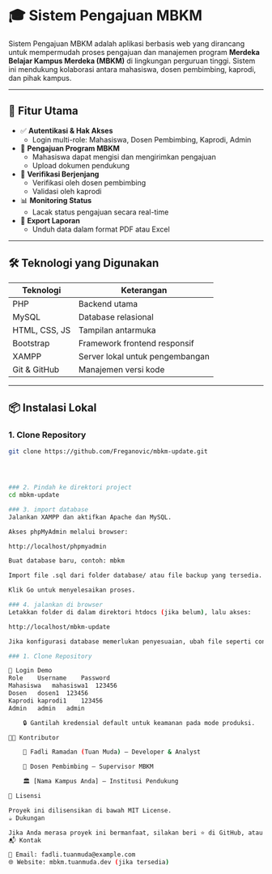 # 🎓 Sistem Pengajuan MBKM

Sistem Pengajuan MBKM adalah aplikasi berbasis web yang dirancang untuk mempermudah proses pengajuan dan manajemen program **Merdeka Belajar Kampus Merdeka (MBKM)** di lingkungan perguruan tinggi. Sistem ini mendukung kolaborasi antara mahasiswa, dosen pembimbing, kaprodi, dan pihak kampus.

---

## 🚀 Fitur Utama

- ✅ **Autentikasi & Hak Akses**
  - Login multi-role: Mahasiswa, Dosen Pembimbing, Kaprodi, Admin
- 📄 **Pengajuan Program MBKM**
  - Mahasiswa dapat mengisi dan mengirimkan pengajuan
  - Upload dokumen pendukung
- 🔄 **Verifikasi Berjenjang**
  - Verifikasi oleh dosen pembimbing
  - Validasi oleh kaprodi
- 📊 **Monitoring Status**
  - Lacak status pengajuan secara real-time
- 📁 **Export Laporan**
  - Unduh data dalam format PDF atau Excel

---

## 🛠️ Teknologi yang Digunakan

| Teknologi         | Keterangan                          |
|------------------|-------------------------------------|
| PHP              | Backend utama                       |
| MySQL            | Database relasional                 |
| HTML, CSS, JS    | Tampilan antarmuka                  |
| Bootstrap        | Framework frontend responsif        |
| XAMPP            | Server lokal untuk pengembangan     |
| Git & GitHub     | Manajemen versi kode                |

---

## 📦 Instalasi Lokal

### 1. Clone Repository
```bash
git clone https://github.com/Freganovic/mbkm-update.git




### 2. Pindah ke direktori project
cd mbkm-update

### 3. import database
Jalankan XAMPP dan aktifkan Apache dan MySQL.

Akses phpMyAdmin melalui browser:

http://localhost/phpmyadmin

Buat database baru, contoh: mbkm

Import file .sql dari folder database/ atau file backup yang tersedia.

Klik Go untuk menyelesaikan proses.

### 4. jalankan di browser
Letakkan folder di dalam direktori htdocs (jika belum), lalu akses:

http://localhost/mbkm-update

Jika konfigurasi database memerlukan penyesuaian, ubah file seperti config.php atau .env sesuai dengan pengaturan lokal Anda.

### 1. Clone Repository

🔑 Login Demo
Role	Username	Password
Mahasiswa	mahasiswa1	123456
Dosen	dosen1	123456
Kaprodi	kaprodi1	123456
Admin	admin	admin

    🔒 Gantilah kredensial default untuk keamanan pada mode produksi.

🧑‍💻 Kontributor

    🧠 Fadli Ramadan (Tuan Muda) – Developer & Analyst

    💼 Dosen Pembimbing – Supervisor MBKM

    🏛️ [Nama Kampus Anda] – Institusi Pendukung

📃 Lisensi

Proyek ini dilisensikan di bawah MIT License.
☕ Dukungan

Jika Anda merasa proyek ini bermanfaat, silakan beri ⭐ di GitHub, atau hubungi kami untuk kolaborasi lebih lanjut.
📬 Kontak

📧 Email: fadli.tuanmuda@example.com
🌐 Website: mbkm.tuanmuda.dev (jika tersedia)
